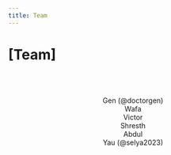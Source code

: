 ```yaml
---
title: Team
---
```


# [Team]

<br />
<center>

<br />Gen (@doctorgen)
<br />Wafa
<br />Victor
<br />Shresth
<br />Abdul
<br />Yau (@selya2023)

</center>